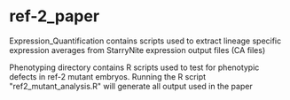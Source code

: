 # ref-2_paper

Expression_Quantification contains scripts used to extract lineage specific expression averages from StarryNite expression output files (CA files)

Phenotyping directory contains R scripts used to test for phenotypic defects in ref-2 mutant embryos. 
Running the R script "ref2_mutant_analysis.R" will generate all output used in the paper
